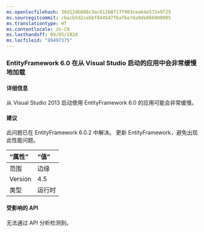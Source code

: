 ```yaml
---
ms.openlocfilehash: 30d12db888c3ac612b0717f903cea64e572e9725
ms.sourcegitcommit: cbacb5d2cebbf044547f6af6e74a9de866800985
ms.translationtype: HT
ms.contentlocale: zh-CN
ms.lasthandoff: 09/05/2020
ms.locfileid: "89497375"
---
```

### <a name="entityframework-60-loads-very-slowly-in-apps-launched-from-visual-studio"></a>EntityFramework 6.0 在从 Visual Studio 启动的应用中会非常缓慢地加载

#### <a name="details"></a>详细信息

从 Visual Studio 2013 启动使用 EntityFramework 6.0 的应用可能会非常缓慢。

#### <a name="suggestion"></a>建议

此问题已在 EntityFramework 6.0.2 中解决。 更新 EntityFramework，避免出现此性能问题。

| “属性”    | “值”       |
|:--------|:------------|
| 范围   |边缘|
|Version|4.5|
|类型|运行时|

#### <a name="affected-apis"></a>受影响的 API

无法通过 API 分析检测到。

<!--

#### Affected APIs

Not detectable via API analysis.

-->
